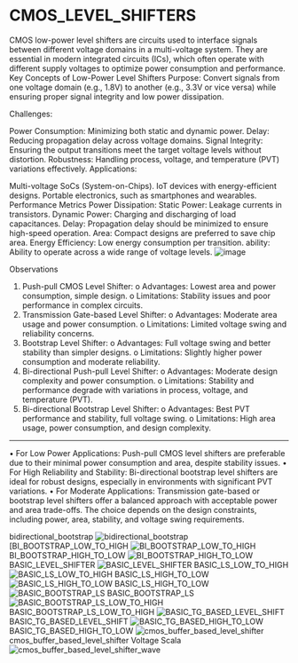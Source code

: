 # CMOS_LEVEL_SHIFTERS
CMOS low-power level shifters are circuits used to interface signals between different voltage domains in a multi-voltage system. They are essential in modern integrated circuits (ICs), which often operate with different supply voltages to optimize power consumption and performance.
Key Concepts of Low-Power Level Shifters
Purpose: Convert signals from one voltage domain (e.g., 1.8V) to another (e.g., 3.3V or vice versa) while ensuring proper signal integrity and low power dissipation.

Challenges:

Power Consumption: Minimizing both static and dynamic power.
Delay: Reducing propagation delay across voltage domains.
Signal Integrity: Ensuring the output transitions meet the target voltage levels without distortion.
Robustness: Handling process, voltage, and temperature (PVT) variations effectively.
Applications:

Multi-voltage SoCs (System-on-Chips).
IoT devices with energy-efficient designs.
Portable electronics, such as smartphones and wearables.
Performance Metrics
Power Dissipation:
Static Power: Leakage currents in transistors.
Dynamic Power: Charging and discharging of load capacitances.
Delay:
Propagation delay should be minimized to ensure high-speed operation.
Area:
Compact designs are preferred to save chip area.
Energy Efficiency:
Low energy consumption per transition.
ability:
Ability to operate across a wide range of voltage levels.
![image](https://github.com/user-attachments/assets/7ec0ebb6-f681-41d7-91cf-a07bc6770667)

Observations
1.	Push-pull CMOS Level Shifter:
o	Advantages: Lowest area and power consumption, simple design.
o	Limitations: Stability issues and poor performance in complex circuits.
2.	Transmission Gate-based Level Shifter:
o	Advantages: Moderate area usage and power consumption.
o	Limitations: Limited voltage swing and reliability concerns.
3.	Bootstrap Level Shifter:
o	Advantages: Full voltage swing and better stability than simpler designs.
o	Limitations: Slightly higher power consumption and moderate reliability.
4.	Bi-directional Push-pull Level Shifter:
o	Advantages: Moderate design complexity and power consumption.
o	Limitations: Stability and performance degrade with variations in process, voltage, and temperature (PVT).
5.	Bi-directional Bootstrap Level Shifter:
o	Advantages: Best PVT performance and stability, full voltage swing.
o	Limitations: High area usage, power consumption, and design complexity.
________________________________________
•	For Low Power Applications: Push-pull CMOS level shifters are preferable due to their minimal power consumption and area, despite stability issues.
•	For High Reliability and Stability: Bi-directional bootstrap level shifters are ideal for robust designs, especially in environments with significant PVT variations.
•	For Moderate Applications: Transmission gate-based or bootstrap level shifters offer a balanced approach with acceptable power and area trade-offs.
The choice depends on the design constraints, including power, area, stability, and voltage swing requirements.

bidirectional_bootstrap
![bidirectional_bootstrap](https://github.com/user-attachments/assets/e00b34fd-74f9-4875-b782-a2f463c2dad7)
[BI_BOOTSTRAP_LOW_TO_HIGH
![BI_BOOTSTRAP_LOW_TO_HIGH](https://github.com/user-attachments/assets/9b59c196-9400-404b-84e8-bc0ee2367c62)
BI_BOOTSTRAP_HIGH_TO_LOW
![BI_BOOTSTRAP_HIGH_TO_LOW](https://github.com/user-attachments/assets/75385ee7-626a-4707-8203-60a0856413af)
BASIC_LEVEL_SHIFTER
![BASIC_LEVEL_SHIFTER](https://github.com/user-attachments/assets/67f01ee7-b343-49c3-a57d-adeb00b09cd8)
BASIC_LS_LOW_TO_HIGH
![BASIC_LS_LOW_TO_HIGH](https://github.com/user-attachments/assets/a2792b83-35c5-4060-91d5-54c9ddaffe8e)
BASIC_LS_HIGH_TO_LOW
![BASIC_LS_HIGH_TO_LOW](https://github.com/user-attachments/assets/848f0d68-4155-4ae5-a01e-d76b94faa47b)
BASIC_LS_HIGH_TO_LOW
![BASIC_BOOTSTRAP_LS](https://github.com/user-attachments/assets/b16af559-b07c-4a74-a475-b97b30fa647b)
BASIC_BOOTSTRAP_LS
![BASIC_BOOTSTRAP_LS_LOW_TO_HIGH](https://github.com/user-attachments/assets/2137e4ea-3221-4150-bc5b-64ba10314393)
BASIC_BOOTSTRAP_LS_LOW_TO_HIGH
![BASIC_TG_BASED_LEVEL_SHIFT](https://github.com/user-attachments/assets/f1080a69-2ba2-4ce7-a5eb-50eca052606d)
BASIC_TG_BASED_LEVEL_SHIFT
![BASIC_TG_BASED_HIGH_TO_LOW](https://github.com/user-attachments/assets/ae34f862-650a-418e-a98a-70218b194434)
BASIC_TG_BASED_HIGH_TO_LOW
![cmos_buffer_based_level_shifter](https://github.com/user-attachments/assets/a9464724-db89-4e88-a9f1-deddb1f9fda6)
cmos_buffer_based_level_shifter
Voltage Scala![cmos_buffer_based_level_shifter_wave](https://github.com/user-attachments/assets/658058ce-7a14-492e-bcb4-13b33384f302)

